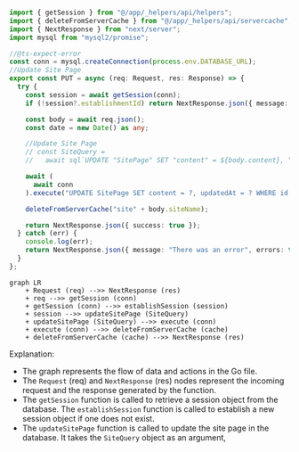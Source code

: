 ```ts

import { getSession } from "@/app/_helpers/api/helpers";
import { deleteFromServerCache } from "@/app/_helpers/api/servercache";
import { NextResponse } from "next/server";
import mysql from "mysql2/promise";

//@ts-expect-error
const conn = mysql.createConnection(process.env.DATABASE_URL);
//Update Site Page
export const PUT = async (req: Request, res: Response) => {
  try {
    const session = await getSession(conn);
    if (!session?.establishmentId) return NextResponse.json({ message: "unauthorised", errors: true }, { status: 401 });

    const body = await req.json();
    const date = new Date() as any;

    //Update Site Page
    // const SiteQuery =
    //   await sql`UPDATE "SitePage" SET "content" = ${body.content}, "updatedAt" = ${date} WHERE "id" = ${body.id} AND "establishmentId" = ${session.establishmentId} RETURNING "id"`;

    await (
      await conn
    ).execute("UPDATE SitePage SET content = ?, updatedAt = ? WHERE id = ? AND establishmentId = ?", [body.content, date, body.id, session.establishmentId]);

    deleteFromServerCache("site" + body.siteName);

    return NextResponse.json({ success: true });
  } catch (err) {
    console.log(err);
    return NextResponse.json({ message: "There was an error", errors: true }, { status: 500 });
  }
};


```

```mermaid
graph LR
    + Request (req) -->> NextResponse (res)
    + req -->> getSession (conn)
    + getSession (conn) -->> establishSession (session)
    + session -->> updateSitePage (SiteQuery)
    + updateSitePage (SiteQuery) -->> execute (conn)
    + execute (conn) -->> deleteFromServerCache (cache)
    + deleteFromServerCache (cache) -->> NextResponse (res)
```
Explanation:

* The graph represents the flow of data and actions in the Go file.
* The `Request` (req) and `NextResponse` (res) nodes represent the incoming request and the response generated by the function.
* The `getSession` function is called to retrieve a session object from the database. The `establishSession` function is called to establish a new session object if one does not exist.
* The `updateSitePage` function is called to update the site page in the database. It takes the `SiteQuery` object as an argument,

```
